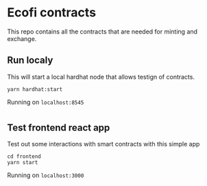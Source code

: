 # Ecofi contracts

This repo contains all the contracts that are needed for minting and exchange.

## Run localy
This will start a local hardhat node that allows testign of contracts.

`yarn hardhat:start`

Running on `localhost:8545`

#
## Test frontend react app
Test out some interactions with smart contracts with this simple app
```
cd frontend
yarn start
```

Running on `localhost:3000`
